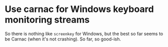 # Use carnac for Windows keyboard monitoring streams

So there is nothing like `screenkey` for Windows, but the best so far seems to be Carnac (when it's not crashing). So far, so good-ish.
